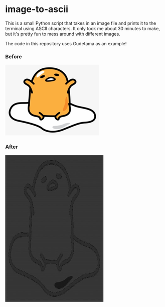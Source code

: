 # image-to-ascii

This is a small Python script that takes in an image file and prints it to the terminal using ASCII characters. It only took me
about 30 minutes to make, but it's pretty fun to mess around with different images.

The code in this repository uses Gudetama as an example!

### Before
![Normal Gudetama](gudetama.jpeg)

### After
![ASCII Gudetama](gudetama-ascii.jpg)
